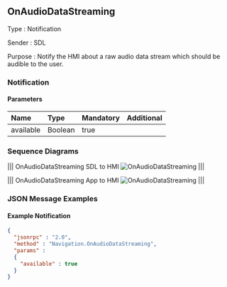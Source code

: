## OnAudioDataStreaming

Type
: Notification

Sender
: SDL

Purpose
: Notify the HMI about a raw audio data stream which should be audible to the user.

### Notification

#### Parameters

|Name|Type|Mandatory|Additional|
|:---|:---|:--------|:---------|
|available|Boolean|true||

### Sequence Diagrams

|||
OnAudioDataStreaming SDL to HMI
![OnAudioDataStreaming](./assets/OnAudioDataStreamingSDLHMI.jpg)
|||

|||
OnAudioDataStreaming App to HMI
![OnAudioDataStreaming](./assets/OnAudioDataStreamingAppHMI.jpg)
|||

### JSON Message Examples

#### Example Notification

```json
{
  "jsonrpc" : "2.0",
  "method" : "Navigation.OnAudioDataStreaming",
  "params" :  
  {
    "available" : true
  }
}
```
